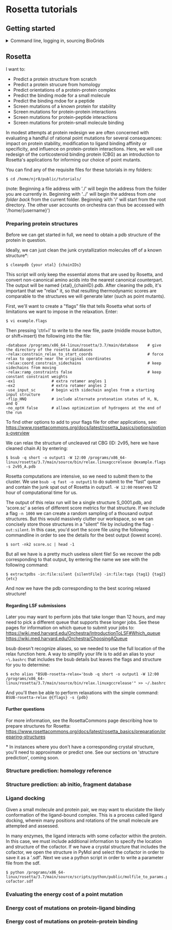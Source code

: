 # Rosetta tutorials

## Getting started
<details><summary> Command line, logging in, sourcing BioGrids</summary><p>
These guides are to be executed in Orchestra with the BioGrids environment. Obtain access to the HMS computing cluster, Orchestra here: https://rc.hms.harvard.edu/. You can use Orchestra to perform intensive computational tasks, just log in with a Unix-based command line (the default Terminal for Macs, or the free software Cygwin for PCs: https://cygwin.com/install.html). The command to log in is:

``$ ssh -y usrNM@orchestra.med.harvard.edu``

Note: I use the dollar sign ($) to indicate entries meant for the command line, otherwise I'm referring to script editing with vim. Don't actually type the dollar sign.

Initialize BioGrids on your Orchestra account by sourcing the Biogrids environment:
``$ source /programs/biogrids.shrc``
You'll only need to do this once, and then it'll automatically initialize when you log in.
 
More information on BioGrids setup can be found here: https://wiki.med.harvard.edu/Orchestra/BioGrids
Please contact help@biogrids.org if you run into any problems.

Additionally, before we get started, your life will be made much simpler if you do the following:
```
$ echo "alias cleanpdb='python /programs/x86_64-linux/rosetta/3.7/tools/protein_tools/scripts/clean_pdb.py'" >> ~/.bashrc
$ echo "alias testrelax='/programs/x86_64-linux/rosetta/3.7/main/source/bin/relax.linuxgccrelease'" >> ~/.bashrc
$ echo "alias extractpdbs='/programs/x86_64-linux/rosetta/3.7/main/source/bin/extract_pdbs.linuxgccrelease -database /programs/x86_64-linux/rosetta/3.7/main/database'" >> ~/.bashrc
$ echo "alias shortrelax='bsub -q short -W 12:00 /programs/x86_64-linux/rosetta/3.7/main/source/bin/relax.linuxgccrelease'" >> ~/.bashrc
```
``exit`` and log back into Orchestra to implement these shortcut commands.
</p></details>

## Rosetta
I want to:
* Predict a protein structure from scratch
* Predict a protein strucure from homology
* Predict orientations of a protein-protein complex
* Predict the binding mode for a small molecule
* Predict the binding mdoe for a peptide
* Screen mutations of a known protein for stability
* Screen mutations for protein-protein interactions
* Screen mutations for protein-peptide interactions
* Screen mutations for protein-small molecule binding



In modest attempts at protein redesign we are often concerned with evaluating a handful of rational point mutations for several consequences: impact on protein stability, modification to ligand binding affinity or specificity, and influence on protein-protein interactions. Here, we will use redesign of the corticosteroid binding protein (CBG) as an introduction to Rosetta's applications for informing our choice of point mutants.

You can find any of the requisite files for these tutorials in my folders:
~~~~
$ cd /home/njr8/public/tutorials/
~~~~
(note: Beginning a file address with './' will begin the address from the folder you are currently in. Beginning with '../' will begin the address from *one folder back* from the current folder. Beginning with '/' will start from the root directory. The other user accounts on orchestra can thus be accessed with '/home/{username}')

### Preparing protein structures
Before we can get started in full, we need to obtain a pdb structure of the protein in question.

Ideally, we can just clean the junk crystallization molecules off of a known structure\*:
~~~~
$ cleanpdb {your xtal} {chainIDs}
~~~~

This script will only keep the essential atoms that are used by Rosetta, and convert non-canonical amino acids into the nearest canonical counterpart. The output will be named {xtal}\_{chainID}.pdb. After cleaning the pdb, it's important that we "relax" it, so that resulting thermodynamic scores are comparable to the structures we will generate later (such as point mutants).

First, we'll want to create a "flags" file that tells Rosetta what sorts of limitations we want to impose in the relaxation. Enter:
~~~~
$ vi example.flags
~~~~
Then pressing 'ctrl+I' to write to the new file, paste (middle mouse button, or shift+insert) the following into the file:
~~~~
-database /programs/x86_64-linux/rosetta/3.7/main/database    # give the directory of the rosetta databases
-relax:constrain_relax_to_start_coords                        # force relax to operate near the original coordinates
-relax:coord_constrain_sidechains                             # keep sidechains from moving
-relax:ramp_constraints false                                 # keep constant constraint weights
-ex1                # extra rotamer angles 1
-ex2                # extra rotamer angles 2
-use_input_sc       # begin with sidechain angles from a starting input structure
-flip_HNQ           # include alternate protonation states of H, N, and Q
-no_optH false      # allows optimization of hydrogens at the end of the run
~~~~
To find other options to add to your flags file for other applications, see: https://www.rosettacommons.org/docs/latest/rosetta_basics/options/options-overview

We can relax the structure of uncleaved rat CBG (ID: 2v95, here we have cleaned chain A) by entering:
~~~~
$ bsub -q short -o output1 -W 12:00 /programs/x86_64-linux/rosetta/3.7/main/source/bin/relax.linuxgccrelease @example.flags -s 2v95_A.pdb
~~~~
Rosetta computations are intensive, so we need to submit them to the cluster. We use ``bsub -q fast -o output1`` to do submit to the "fast" queue and contain the junk spat out of Rosetta in output1. ``-W 12:00`` reserves 12 hour of computational time for us.

The output of this relax run will be a single structure S_0001.pdb, and 'score.sc' a series of different score metrics for that structure. If we include a flag ``-n 1000`` we can create a random sampling of a thousand output structures. But this would massively clutter our workspace, so we can concisely store those structures in a \"silent\" file by including the flag ``-out:silent``. In this case, you'd sort the score file using the following commandline in order to see the details for the best output (lowest score).
~~~~
$ sort -nk2 score.sc | head -1
~~~~
But all we have is a pretty much useless silent file! So we recover the pdb corresponding to that output, by entering the name we see with the following command:
~~~~
$ extractpdbs -in:file:silent {silentFile} -in:file:tags {tag1} {tag2} {etc}
~~~~
And now we have the pdb corresponding to the best scoring relaxed structure!


#### Regarding LSF submissions
Later you may want to perform jobs that take longer than 12 hours, and may need to pick a different queue that supports these longer jobs. See these pages for information on which queue to submit your jobs to:
https://wiki.med.harvard.edu/Orchestra/IntroductionToLSF#Which_queue
https://wiki.med.harvard.edu/Orchestra/ChoosingAQueue

bsub doesn't recognize aliases, so we needed to use the full location of the relax function here. A way to simplify your life is to add an alias to your ``~\.bashrc`` that includes the bsub details but leaves the flags and structure for you to determine:
~~~~
$ echo alias "BSUB-rosetta-relax='bsub -q short -o output1 -W 12:00 /programs/x86_64-linux/rosetta/3.7/main/source/bin/relax.linuxgccrelease'" >> ~/.bashrc
~~~~
And you'll then be able to perform relaxations with the simple command: ``BSUB-rosetta-relax @{flags} -s {pdb}``

#### Further questions
For more information, see the RosettaCommons page describing how to prepare structures for Rosetta: https://www.rosettacommons.org/docs/latest/rosetta_basics/preparation/preparing-structures

\* In instances where you don't have a corresponding crystal structure, you'll need to approximate or predict one. See our sections on 'structure prediction', coming soon.

### Structure prediction: homology reference


### Structure prediction: ab initio, fragment database

### Ligand docking
Given a small molecule and protein pair, we may want to elucidate the likely conformation of the ligand-bound complex. This is a process called ligand docking, wherein many positions and rotations of the small molecule are attempted and assessed.

In many enzymes, the ligand interacts with some cofactor within the protein. In this case, we must include additional information to specify the location and structure of the cofactor. If we have a crystal structure that includes the cofactor, we open the structure in PyMol and select the cofactor in order to save it as a '.sdf'. Next we use a python script in order to write a parameter file from the sdf.
~~~~
$ python /programs/x86_64-linux/rosetta/3.7/main/source/scripts/python/public/molfile_to_params.py cofactor.sdf
~~~~



### Evaluating the energy cost of a point mutation

### Energy cost of mutations on protein-ligand binding

### Energy cost of mutations on protein-protein binding

